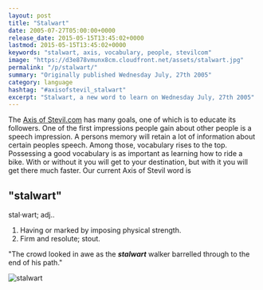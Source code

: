 ```yaml
---
layout: post
title: "Stalwart"
date: 2005-07-27T05:00:00+0000
release_date: 2015-05-15T13:45:02+0000
lastmod: 2015-05-15T13:45:02+0000
keywords: "stalwart, axis, vocabulary, people, stevilcom"
image: "https://d3e878vmunx8cm.cloudfront.net/assets/stalwart.jpg"
permalink: "/p/stalwart/"
summary: "Originally published Wednesday July, 27th 2005"
category: language
hashtag: "#axisofstevil_stalwart"
excerpt: "Stalwart, a new word to learn on Wednesday July, 27th 2005"
---
```


[id_1]: https://d3e878vmunx8cm.cloudfront.net/assets/stalwart.jpg "stalwart"
The [Axis of Stevil.com](/ "Axis of Stevil.com") has many goals, one of which is to educate its followers. One of the first impressions people gain about other people is a speech impression. A persons memory will retain a lot of information about certain peoples speech. Among those, vocabulary rises to the top. Possessing a good vocabulary is as important as learning how to ride a bike. With or without it you will get to your destination, but with it you will get there much faster. Our current Axis of Stevil word is

## "stalwart" ##

stal·wart; adj..

1. Having or marked by imposing physical strength.
2. Firm and resolute; stout.
 
"The crowd looked in awe as the ***stalwart*** walker barrelled through to the end of his path."

![stalwart][id_1]

